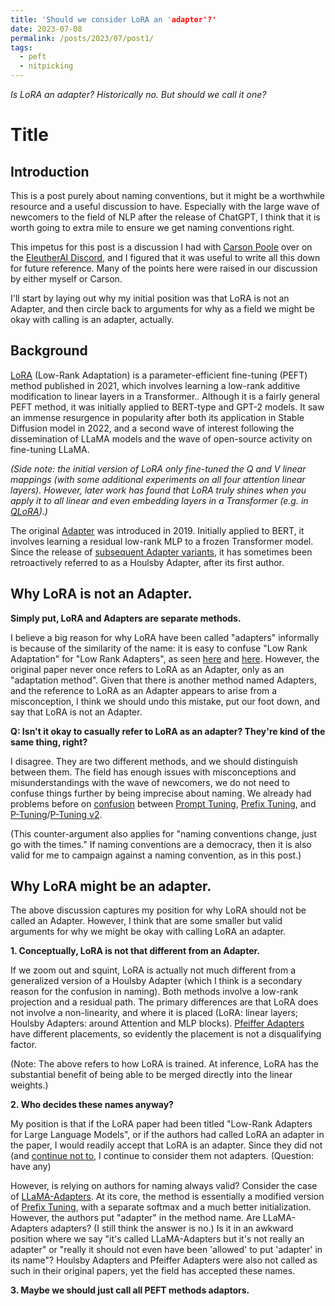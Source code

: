 ```yaml
---
title: 'Should we consider LoRA an 'adapter'?'
date: 2023-07-08
permalink: /posts/2023/07/post1/
tags:
  - peft
  - nitpicking
---
```


*Is LoRA an adapter? Historically no. But should we call it one?*

Title
======

Introduction
------

This is a post purely about naming conventions, but it might be a worthwhile resource and a useful discussion to have. Especially with the large wave of newcomers to the field of NLP after the release of ChatGPT, I think that it is worth going to extra mile to ensure we get naming conventions right.

This impetus for this post is a discussion I had with [Carson Poole](https://twitter.com/carsonpoole) over on the [EleutherAI Discord](https://discord.gg/zBGx3azzUn), and I figured that it was useful to write all this down for future reference. Many of the points here were raised in our discussion by either myself or Carson.

I'll start by laying out why my initial position was that LoRA is not an Adapter, and then circle back to arguments for why as a field we might be okay with calling is an adapter, actually.

Background
------

[LoRA](https://arxiv.org/abs/2106.09685) (Low-Rank Adaptation) is a parameter-efficient fine-tuning (PEFT) method published in 2021, which involves learning a low-rank additive modification to linear layers in a Transformer.. Although it is a fairly general PEFT method, it was initially applied to BERT-type and GPT-2 models. It saw an immense resurgence in popularity after both its application in Stable Diffusion model in 2022, and a second wave of interest following the dissemination of LLaMA models and the wave of open-source activity on fine-tuning LLaMA.

*(Side note: the initial version of LoRA only fine-tuned the Q and V linear mappings (with some additional experiments on all four attention linear layers). However, later work has found that LoRA truly shines when you apply it to all linear and even embedding layers in a Transformer (e.g. in [QLoRA](https://arxiv.org/abs/2305.14314)).)*

The original [Adapter](https://arxiv.org/abs/1902.00751) was introduced in 2019. Initially applied to BERT, it involves learning a residual low-rank MLP to a frozen Transformer model. Since the release of [subsequent Adapter variants](https://arxiv.org/abs/2005.00247), it has sometimes been retroactively referred to as a Houlsby Adapter, after its first author.

Why LoRA is not an Adapter.
------

**Simply put, LoRA and Adapters are separate methods.**

I believe a big reason for why LoRA have been called "adapters" informally is because of the similarity of the name: it is easy to confuse "Low Rank Adaptation" for "Low Rank Adapters", as seen [here](https://arxiv.org/abs/2305.14314) and [here](https://arxiv.org/abs/2210.07558). However, the original paper never once refers to LoRA as an Adapter, only as an "adaptation method". Given that there is another method named Adapters, and the reference to LoRA as an Adapter appears to arise from a misconception, I think we should undo this mistake, put our foot down, and say that LoRA is not an Adapter.

**Q: Isn't it okay to casually refer to LoRA as an adapter? They're kind of the same thing, right?**

I disagree. They are two different methods, and we should distinguish between them. The field has enough issues with misconceptions and misunderstandings with the wave of newcomers, we do not need to confuse things further by being imprecise about naming. We already had problems before on [confusion](https://www.reddit.com/r/MachineLearning/comments/14pkibg/d_is_there_a_difference_between_ptuning_and/) between [Prompt Tuning](https://arxiv.org/abs/2104.08691), [Prefix Tuning](https://arxiv.org/abs/2101.00190), and [P-Tuning](https://arxiv.org/abs/2103.10385)/[P-Tuning v2](https://arxiv.org/abs/2110.07602). 

(This counter-argument also applies for "naming conventions change, just go with the times." If naming conventions are a democracy, then it is also valid for me to campaign against a naming convention, as in this post.)

Why LoRA might be an adapter.
------

The above discussion captures my position for why LoRA should not be called an Adapter. However, I think that are some smaller but valid arguments for why we might be okay with calling LoRA an adapter.

**1. Conceptually, LoRA is not that different from an Adapter.**

If we zoom out and squint, LoRA is actually not much different from a generalized version of a Houlsby Adapter (which I think is a secondary reason for the confusion in naming). Both methods involve a low-rank projection and a residual path. The primary differences are that LoRA does not involve a non-linearity, and where it is placed (LoRA: linear layers; Houlsby Adapters: around Attention and MLP blocks). [Pfeiffer Adapters](https://arxiv.org/abs/2005.00247) have different placements, so evidently the placement is not a disqualifying factor. 

(Note: The above refers to how LoRA is trained. At inference, LoRA has the substantial benefit of being able to be merged directly into the linear weights.)


**2. Who decides these names anyway?**

My position is that if the LoRA paper had been titled "Low-Rank Adapters for Large Language Models", or if the authors had called LoRA an adapter in the paper, I would readily accept that LoRA is an adapter. Since they did not (and [continue not to](https://news.ycombinator.com/item?id=35301903), I continue to consider them not adapters. (Question: have any)

However, is relying on authors for naming always valid? Consider the case of [LLaMA-Adapters](https://arxiv.org/abs/2303.16199). At its core, the method is essentially a modified version of [Prefix Tuning](https://arxiv.org/abs/2101.00190), with a separate softmax and a much better initialization. However, the authors put "adapter" in the method name. Are LLaMA-Adapters adapters? (I still think the answer is no.) Is it in an awkward position where we say "it's called LLaMA-Adapters but it's not really an adapter" or "really it should not even have been 'allowed' to put 'adapter' in its name"? Houlsby Adapters and Pfeiffer Adapters were also not called as such in their original papers, yet the field has accepted these names.


**3. Maybe we should just call all PEFT methods adaptors.**
